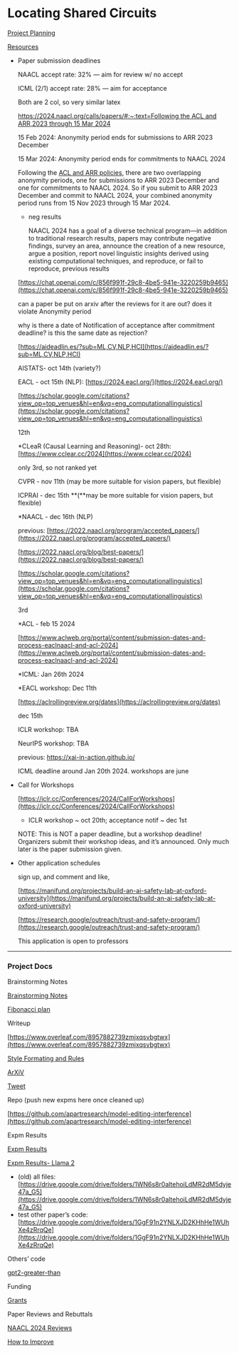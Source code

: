 # Locating Shared Circuits

[Project Planning](Locating%20Shared%20Circuits%2045e3959d9536467ba08a6f99a756df79/Project%20Planning%203798a71e7c5d4a888cad9a7d25a1275c.md)

[Resources](Locating%20Shared%20Circuits%2045e3959d9536467ba08a6f99a756df79/Resources%20ffd628ad9f5f4c1d8c12a4997611bbb3.md)

- Paper submission deadlines
    
    NAACL accept rate: 32%  — aim for review w/ no accept
    
    ICML (2/1) accept rate: 28% — aim for acceptance
    
    Both are 2 col, so very similar latex
    
    [https://2024.naacl.org/calls/papers/#:~:text=Following the ACL and ARR,2023 through 15 Mar 2024](https://2024.naacl.org/calls/papers/#:~:text=Following%20the%20ACL%20and%20ARR,2023%20through%2015%20Mar%202024)
    
    15 Feb 2024: Anonymity period ends for submissions to ARR 2023 December
    
    15 Mar 2024: Anonymity period ends for commitments to NAACL 2024
    
    Following the [ACL and ARR policies](https://aclrollingreview.org/cfp#anonymity-period), there are two overlapping anonymity periods, one for submissions to ARR 2023 December and one for commitments to NAACL 2024. So if you submit to ARR 2023 December and commit to NAACL 2024, your combined anonymity period runs from 15 Nov 2023 through 15 Mar 2024.
    
    - neg results
        
        NAACL 2024 has a goal of a diverse technical program—in addition to traditional research results, papers may contribute negative findings, survey an area, announce the creation of a new resource, argue a position, report novel linguistic insights derived using existing computational techniques, and reproduce, or fail to reproduce, previous results
        
    
    [https://chat.openai.com/c/856f991f-29c8-4be5-941e-3220259b9465](https://chat.openai.com/c/856f991f-29c8-4be5-941e-3220259b9465)
    
    can a paper be put on arxiv after the reviews for it are out? does it violate Anonymity period
    
    why is there a date of Notification of acceptance after commitment deadline? is this the same date as rejection?
    
    [https://aideadlin.es/?sub=ML,CV,NLP,HCI](https://aideadlin.es/?sub=ML,CV,NLP,HCI)
    
    AISTATS- oct 14th (variety?)
    
    EACL - oct 15th (NLP): [https://2024.eacl.org/](https://2024.eacl.org/)
    
    [https://scholar.google.com/citations?view_op=top_venues&hl=en&vq=eng_computationallinguistics](https://scholar.google.com/citations?view_op=top_venues&hl=en&vq=eng_computationallinguistics)
    
    12th
    
    *CLeaR (Causal Learning and Reasoning)- oct 28th: [https://www.cclear.cc/2024](https://www.cclear.cc/2024)
    
    only 3rd, so not ranked yet
    
    CVPR - nov 11th (may be more suitable for vision papers, but flexible)
    
    ICPRAI - dec 15th **(**may be more suitable for vision papers, but flexible)
    
    *NAACL - dec 16th (NLP)
    
    previous: [https://2022.naacl.org/program/accepted_papers/](https://2022.naacl.org/program/accepted_papers/)
    
    [https://2022.naacl.org/blog/best-papers/](https://2022.naacl.org/blog/best-papers/)
    
    [https://scholar.google.com/citations?view_op=top_venues&hl=en&vq=eng_computationallinguistics](https://scholar.google.com/citations?view_op=top_venues&hl=en&vq=eng_computationallinguistics)
    
    3rd
    
    *ACL - feb 15 2024
    
    [https://www.aclweb.org/portal/content/submission-dates-and-process-eaclnaacl-and-acl-2024](https://www.aclweb.org/portal/content/submission-dates-and-process-eaclnaacl-and-acl-2024)
    
    *ICML: Jan 26th 2024
    
    *EACL workshop: Dec 11th
    
    [https://aclrollingreview.org/dates](https://aclrollingreview.org/dates)
    
    dec 15th
    
    ICLR workshop: TBA
    
    NeurIPS workshop: TBA
    
    previous: https://xai-in-action.github.io/
    
    ICML deadline around Jan 20th 2024. workshops are june
    
- Call for Workshops
    
    [https://iclr.cc/Conferences/2024/CallForWorkshops](https://iclr.cc/Conferences/2024/CallForWorkshops)
    
    * ICLR workshop ~ oct 20th; acceptance notif ~ dec 1st
    
    NOTE: This is NOT a paper deadline, but a workshop deadline! Organizers submit their workshop ideas, and it’s announced. Only much later is the paper submission given.
    
- Other application schedules
    
    sign up, and comment and like,
    
    [https://manifund.org/projects/build-an-ai-safety-lab-at-oxford-university](https://manifund.org/projects/build-an-ai-safety-lab-at-oxford-university)
    
    [https://research.google/outreach/trust-and-safety-program/](https://research.google/outreach/trust-and-safety-program/)
    
    This application is open to professors
    

---

### Project Docs

Brainstorming Notes

[Brainstorming Notes](Locating%20Shared%20Circuits%2045e3959d9536467ba08a6f99a756df79/Brainstorming%20Notes%203f11ad066e9b4a07b4eac05b6b2474c4.md)

[Fibonacci plan](Locating%20Shared%20Circuits%2045e3959d9536467ba08a6f99a756df79/Fibonacci%20plan%202e0e51805bee4b44ba09fe671e89ab19.md)

Writeup

[https://www.overleaf.com/8957882739zmjxqsvbgtwx](https://www.overleaf.com/8957882739zmjxqsvbgtwx)

[Style Formating and Rules](Locating%20Shared%20Circuits%2045e3959d9536467ba08a6f99a756df79/Style%20Formating%20and%20Rules%20e17cd649ece749dba77f3cdcb19357a4.md)

[ArXiV](Locating%20Shared%20Circuits%2045e3959d9536467ba08a6f99a756df79/ArXiV%207dd28819e9ce4a1fb3faaab10ac880ad.md)

[Tweet](Locating%20Shared%20Circuits%2045e3959d9536467ba08a6f99a756df79/Tweet%20e0c5517bd2634b6b8e6bd6996c526923.md)

Repo (push new expms here once cleaned up)

[https://github.com/apartresearch/model-editing-interference](https://github.com/apartresearch/model-editing-interference)

Expm Results

[Expm Results](Locating%20Shared%20Circuits%2045e3959d9536467ba08a6f99a756df79/Expm%20Results%208de8fe5b943641ec92c4496843189d36.md)

[Expm Results- Llama 2](Locating%20Shared%20Circuits%2045e3959d9536467ba08a6f99a756df79/Expm%20Results-%20Llama%202%20bc7eb66db28f4bbda27403862beea6ec.md)

- (old) all files: [https://drive.google.com/drive/folders/1WN6s8r0altehoiLdMR2dM5dyje47a_G5](https://drive.google.com/drive/folders/1WN6s8r0altehoiLdMR2dM5dyje47a_G5)
- test other paper’s code: [https://drive.google.com/drive/folders/1GgF91n2YNLXJD2KHhHe1WUhXe4zRrqQe](https://drive.google.com/drive/folders/1GgF91n2YNLXJD2KHhHe1WUhXe4zRrqQe)

Others’ code

[gpt2-greater-than](Locating%20Shared%20Circuits%2045e3959d9536467ba08a6f99a756df79/gpt2-greater-than%201d1763531c964ad28af1ee43c2253f19.md)

Funding

[Grants](Locating%20Shared%20Circuits%2045e3959d9536467ba08a6f99a756df79/Grants%20feb38126ec674f9999143814dcb37b7a.md)

Paper Reviews and Rebuttals

[NAACL 2024 Reviews](Locating%20Shared%20Circuits%2045e3959d9536467ba08a6f99a756df79/NAACL%202024%20Reviews%2052f78bfcd0634835959fb1cd81bf1c79.md)

[How to Improve](Locating%20Shared%20Circuits%2045e3959d9536467ba08a6f99a756df79/How%20to%20Improve%20377ff9e7e3f5488f924b3dc428d31c74.md)